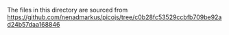The files in this directory are sourced from https://github.com/nenadmarkus/picojs/tree/c0b28fc53529ccbfb709be92ad24b57daa168846
